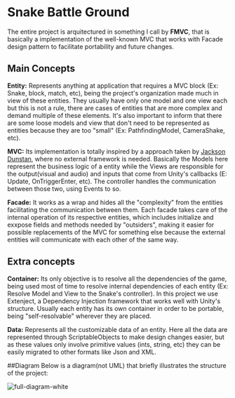 # Snake Battle Ground

The entire project is arquitectured in something I call by **FMVC**, that is basically a implementation of the well-known MVC that works with Facade design pattern to facilitate portability and future changes.

## Main Concepts
**Entity:** Represents anything at application that requires a MVC block (Ex: Snake, block, match, etc), being the project's organization made much in view of these entities. They usually have only one model and one view each but this is not a rule, there are cases of entities that are more complex and demand multiple of these elements. It's also important to inform that there are some loose models and view that don't need to be represented as entities because they are too "small" (Ex: PathfindingModel, CameraShake, etc).

**MVC:** Its implementation is totally inspired by a approach taken by [Jackson Dunstan](https://www.jacksondunstan.com/articles/3092), where no external framework is needed. Basically the Models here represent the business logic of a entity while the Views are responsible for the output(visual and audio) and inputs that come from Unity's callbacks (E: Update, OnTriggerEnter, etc). The controller handles the communication between those two, using Events to so.

**Facade:** It works as a wrap and hides all the "complexity" from the entities facilitating the communication between them. Each facade takes care of the internal operation of its respective entities, which includes initialize and exxpose fields and methods needed by "outsiders", making it easier for possible replacements of the MVC for something else because the external entities will communicate with each other of the same way.

## Extra concepts
**Container:** Its only objective is to resolve all the dependencies of the game, being used most of time to resolve internal dependencies of each entity (Ex: Resolve Model and View to the Snake's controller). In this project we use Extenject, a Dependency Injection framework that works well with Unity's structure. Usually each entity has its own container in order to be portable, being "self-resolvable" wherever they are placed.

**Data:** Represents all the customizable data of an entity. Here all the data are represented through ScriptableObjects to make design changes easier, but as these values only involve primitive values (ints, string, etc) they can be easily migrated to other formats like Json and XML.

##Diagram
Below is a diagram(not UML) that briefly illustrates the structure of the project:

![full-diagram-white](https://user-images.githubusercontent.com/22356981/184716896-00ac7423-6438-4913-a51c-4b468fd7a9eb.png)
